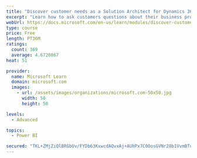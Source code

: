```yaml
---
title: "Discover customer needs as a Solution Architect for Dynamics 365 and Power Platform"
excerpt: "Learn how to ask customers questions about their business processes and feature requirements to create a viable solution."
webUrl: https://docs.microsoft.com/en-us/learn/modules/discover-customer-needs/
type: course
price: Free
length: PT36M
ratings:
  count: 369
  average: 4.6720867
heat: 51

provider:
  name: Microsoft Learn
  domain: microsoft.com
  images:
    - url: /assets/images/organizations/microsoft.com-50x50.jpg
      width: 50
      height: 50

levels:
  - Advanced

topics:
  - Power BI

secured: "TKL+ZMjZiQlBRGbUv/FYDb63KxwcdAQvxAj+AUhPx7C0OosGVNr28b1VvmBTupIGt2i1alc242CJS5RcM1C65ojm2PMN0S0SH45uXKGx83p/m7j0TSX0bn5Cqdh9oZBURlnPu86BbzioSMxC1faMOtXrE0frG/LOFL0LjzX6ZbMJxRxjPhKNptTUuQr5T6O+emqbnBJzqUiCqekHinktv3tCGkA8tKFjxZdSQ+d4EiuSgUFi1xmfGVctIwUZ0/Nsa2Y9IjnoQ3lHzTWx2U5G5rf9YomzrLvFwNZayEU4/6cbNdcGXEBAeJ/RqXO8UO023VIj0ir33T0+8QkeA8aPxmvJCPtiSYQat8BGNOK+ZiU+SiRilM6BQ0Sogvb0z/yF+VqY9hKyagEd0Vui4RGEzQ==;gVrTNbE2n/KTnm8SD0BWZw=="
---
```


